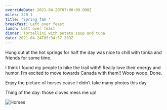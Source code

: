 ```yaml
---
overrideDate: 2021-04-20T07:00:00.000Z
miles: 320.1
title: "Spring fam "
breakfast: Left over feast
lunch: Left over feast
dinner: Tortellini with potato soup and tuna
date: 2021-04-24T05:34:37.283Z
---
```

Hung out at the hot springs for half the day was nice to chill with tonka and friends for some time.

I think I found my people to hike the trail with!! Really love their energy and humor. I’m excited to move towards Canada with them!! Woop woop. Done.

Enjoy the picture of horses cause I didn’t take many photos this day

Thing of the day: those cloves mess me up!



![Horses](5ec0dd63-5654-4e7c-a1f8-e1b96a8abeb0.jpeg "Horses")